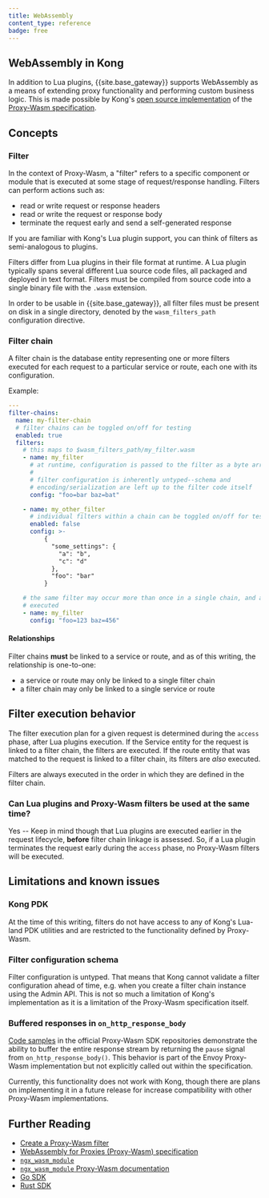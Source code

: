 ```yaml
---
title: WebAssembly
content_type: reference
badge: free
---
```


## WebAssembly in Kong

In addition to Lua plugins, {{site.base_gateway}} supports WebAssembly as a
means of extending proxy functionality and performing custom business logic.
This is made possible by Kong's [open source implementation](https://github.com/Kong/ngx_wasm_module) of
the [Proxy-Wasm specification](https://github.com/proxy-wasm/spec).

## Concepts

### Filter

In the context of Proxy-Wasm, a "filter" refers to a specific component or
module that is executed at some stage of request/response handling. Filters can
perform actions such as:

* read or write request or response headers
* read or write the request or response body
* terminate the request early and send a self-generated response

If you are familiar with Kong's Lua plugin support, you can think of filters
as semi-analogous to plugins.

Filters differ from Lua plugins in their file format at runtime. A Lua plugin
typically spans several different Lua source code files, all packaged and
deployed in text format. Filters must be compiled from source code
into a single binary file with the `.wasm` extension.

In order to be usable in {{site.base_gateway}}, all filter files must be present
on disk in a single directory, denoted by the `wasm_filters_path` configuration
directive.

### Filter chain

A filter chain is the database entity representing one or more filters executed
for each request to a particular service or route, each one with its
configuration.

Example:

```yaml
---
filter-chains:
  name: my-filter-chain
  # filter chains can be toggled on/off for testing
  enabled: true
  filters:
    # this maps to $wasm_filters_path/my_filter.wasm
    - name: my_filter
      # at runtime, configuration is passed to the filter as a byte array
      #
      # filter configuration is inherently untyped--schema and
      # encoding/serialization are left up to the filter code itself
      config: "foo=bar baz=bat"

    - name: my_other_filter
      # individual filters within a chain can be toggled on/off for testing
      enabled: false
      config: >-
          {
            "some_settings": {
              "a": "b",
              "c": "d"
            },
            "foo": "bar"
          }

    # the same filter may occur more than once in a single chain, and all   entries will be
    # executed
    - name: my_filter
      config: "foo=123 baz=456"
```


#### Relationships

Filter chains **must** be linked to a service or route, and as of this writing,
the relationship is one-to-one:

* a service or route may only be linked to a single filter chain
* a filter chain may only be linked to a single service or route

## Filter execution behavior

The filter execution plan for a given request is determined during the `access`
phase, after Lua plugins execution. If the Service entity for the request
is linked to a filter chain, the filters are executed. If the route entity that
was matched to the request is linked to a filter chain, its filters are _also_
executed.

Filters are always executed in the order in which they are defined in the filter
chain.

### Can Lua plugins and Proxy-Wasm filters be used at the same time?

Yes -- Keep in mind though that Lua plugins are executed earlier in the request
lifecycle, **before** filter chain linkage is assessed. So, if a Lua plugin
terminates the request early during the `access` phase, no Proxy-Wasm filters will
be executed.

## Limitations and known issues

### Kong PDK

At the time of this writing, filters do not have access to any of Kong's
Lua-land PDK utilities and are restricted to the functionality defined by
Proxy-Wasm.

### Filter configuration schema

Filter configuration is untyped. That means that Kong
cannot validate a filter configuration ahead of time, e.g. when you create a
filter chain instance using the Admin API. This is not so much a limitation of
Kong's implementation as it is a limitation of the Proxy-Wasm
specification itself.

### Buffered responses in `on_http_response_body`

[Code samples](https://github.com/proxy-wasm/proxy-wasm-rust-sdk/blob/v0.2.1/examples/http_body/src/lib.rs#L52-L56) in the official Proxy-Wasm SDK
repositories demonstrate the ability to buffer the entire response stream by
returning the `pause` signal from `on_http_response_body()`. This behavior is
part of the Envoy Proxy-Wasm implementation but not explicitly called out within
the specification.

Currently, this functionality does not work with Kong, though there are plans on
implementing it in a future release for increase compatibility with other
Proxy-Wasm implementations.

## Further Reading

* [Create a Proxy-Wasm filter](/gateway/latest/plugin-development/wasm)
* [WebAssembly for Proxies (Proxy-Wasm) specification](https://github.com/proxy-wasm/spec)
* [`ngx_wasm_module`](https://github.com/Kong/ngx_wasm_module)
* [`ngx_wasm_module` Proxy-Wasm documentation](https://github.com/Kong/ngx_wasm_module/blob/main/docs/PROXY_WASM.md)
* [Go SDK](https://github.com/tetratelabs/proxy-wasm-go-sdk/)
* [Rust SDK](https://github.com/proxy-wasm/proxy-wasm-rust-sdk/)
